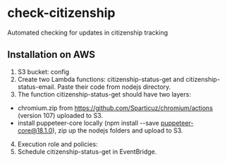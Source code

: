 # check-citizenship
Automated checking for updates in citizenship tracking


## Installation on AWS

1. S3 bucket: config
2. Create two Lambda functions: citizenship-status-get and citizenship-status-email. Paste their code from nodejs directory. 
3. The function citizenship-status-get should have two layers:
- chromium.zip from https://github.com/Sparticuz/chromium/actions (version 107) uploaded to S3.
- install puppeteer-core locally (npm install --save puppeteer-core@18.1.0), zip up the nodejs folders and upload to S3. 
4. Execution role and policies:
5. Schedule citizenship-status-get in EventBridge. 
